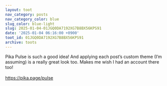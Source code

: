 ```yaml
---
layout: toot
nav_category: posts
nav_category_color: blue
slug_color: blue-light
slug: 2025-01-04-01JGQ0DA7192XG7B8BX56KPS91
date: '2025-01-04 06:16:00 +0900'
toot_id: 01JGQ0DA7192XG7B8BX56KPS91
archive: toots
---
```

<p>Pika Pulse is such a good idea! And applying each post’s custom theme (I’m assuming) is a really great look too. Makes me wish I had an account there too!<br><br><a href="https://pika.page/pulse" rel="nofollow noreferrer noopener" target="_blank">https://pika.page/pulse</a></p>

